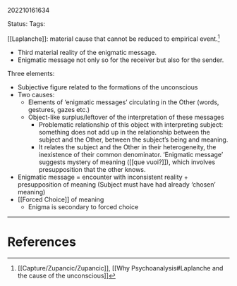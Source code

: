 202210161634

Status: 
Tags: 

[[Laplanche]]: material cause that cannot be reduced to empirical event.[^1]
* Third material reality of the enigmatic message.
* Enigmatic message not only so for the receiver but also for the sender.

Three elements:
* Subjective figure related to the formations of the unconscious
* Two causes:
	* Elements of ‘enigmatic messages’ circulating in the Other (words, gestures, gazes etc.)
	* Object-like surplus/leftover of the interpretation of these messages
		* Problematic relationship of this object with interpreting subject: something does not add up in the relationship between the subject and the Other, between the subject’s being and meaning.
		* It relates the subject and the Other in their heterogeneity, the inexistence of their common denominator.
‘Enigmatic message’ suggests mystery of meaning ([[que vuoi?]]), which involves presupposition that the other knows.
* Enigmatic message = encounter with inconsistent reality + presupposition of meaning (Subject must have had already ‘chosen’ meaning)
* [[Forced Choice]] of meaning
	* Enigma is secondary to forced choice
---
# References

[^1]: [[Capture/Zupancic/Zupancic]], [[Why Psychoanalysis#Laplanche and the cause of the unconscious]]
